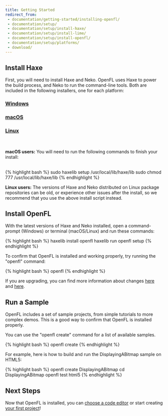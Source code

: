 ```yaml
---
title: Getting Started
redirect_from:
 - documentation/getting-started/installing-openfl/
 - documentation/setup/
 - documentation/setup/install-haxe/
 - documentation/setup/install-lime/
 - documentation/setup/install-openfl/
 - documentation/setup/platforms/
 - download/
---
```


## Install Haxe

First, you will need to install Haxe and Neko. OpenFL uses Haxe to power the build process, and Neko to run the command-line tools. Both are included in the following installers, one for each platform:

<div class="row">
	<div class="col-md-4 text-center">
		<h3><a href="https://github.com/HaxeFoundation/haxe/releases/download/3.4.3/haxe-3.4.3-win.exe"><span class="icon-windows"></span></a> <a href="https://github.com/HaxeFoundation/haxe/releases/download/3.4.3/haxe-3.4.3-win.exe">Windows</a></h3>
	</div>
	<div class="col-md-4 text-center">
		<h3><a href="https://github.com/HaxeFoundation/haxe/releases/download/3.4.3/haxe-3.4.3-osx-installer.pkg"><span class="icon-apple"></span></a> <a href="https://github.com/HaxeFoundation/haxe/releases/download/3.4.3/haxe-3.4.3-osx-installer.pkg">macOS</a></h3>
	</div>
	<div class="col-md-4 text-center">
		<h3><a href="http://builds.openfl.org/haxe/haxe-3.4.2-linux-installer.tar.gz"><span class="icon-linux"></span></a> <a href="http://builds.openfl.org/haxe/haxe-3.4.2-linux-installer.tar.gz">Linux</a></h3>
	</div>
</div>

<br />

<div class="alert alert-warning">
<p><strong>macOS users:</strong> You will need to run the following commands to finish your install:</p>
<br/>
{% highlight bash %}
sudo haxelib setup /usr/local/lib/haxe/lib
sudo chmod 777 /usr/local/lib/haxe/lib
{% endhighlight %}
</div>

<div class="alert alert-info">
<p><strong>Linux users:</strong> The versions of Haxe and Neko distributed on Linux package repositories can be old, or experience other issues after the install, so we recommend that you use the above install script instead.</p>
</div>

## Install OpenFL

With the latest versions of Haxe and Neko installed, open a command-prompt (Windows) or terminal (macOS/Linux) and run these commands:

{% highlight bash %}
haxelib install openfl
haxelib run openfl setup
{% endhighlight %}

To confirm that OpenFL is installed and working properly, try running the "openfl" command:

{% highlight bash %}
openfl
{% endhighlight %}

If you are upgrading, you can find more information about changes <a href="https://github.com/openfl/lime/blob/master/CHANGELOG.md" target="_blank">here</a> and <a href="https://github.com/openfl/openfl/blob/master/CHANGELOG.md" target="_blank">here</a>.

## Run a Sample

OpenFL includes a set of sample projects, from simple tutorials to more complex demos. This is a good way to confirm that OpenFL is installed properly.

You can use the "openfl create" command for a list of available samples.

{% highlight bash %}
openfl create
{% endhighlight %}

For example, here is how to build and run the DisplayingABitmap sample on HTML5:

{% highlight bash %}
openfl create DisplayingABitmap
cd DisplayingABitmap
openfl test html5
{% endhighlight %}



## Next Steps

Now that OpenFL is installed, you can [choose a code editor](/learn/docs/choosing-a-code-editor/) or start creating [your first project](/learn/tutorials/displaying-a-bitmap/)!
